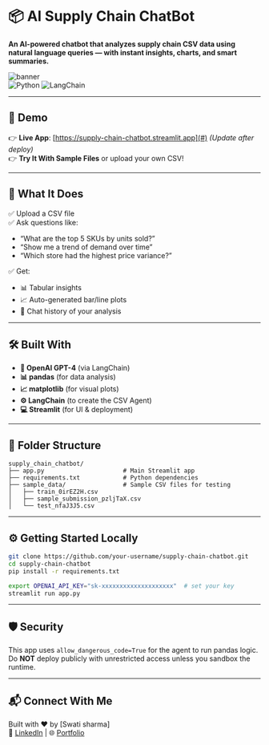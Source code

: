 # 📦 AI Supply Chain ChatBot

**An AI-powered chatbot that analyzes supply chain CSV data using natural language queries — with instant insights, charts, and smart summaries.**

![banner](https://img.shields.io/badge/Streamlit-App-green)  
![Python](https://img.shields.io/badge/Python-3.10+-blue) ![LangChain](https://img.shields.io/badge/LangChain-LLM%20powered-lightgrey)

---

## 🚀 Demo

👉 **Live App**: [https://supply-chain-chatbot.streamlit.app](#) *(Update after deploy)*  
👉 **Try It With Sample Files** or upload your own CSV!

---

## 🧠 What It Does

✅ Upload a CSV file  
✅ Ask questions like:
- “What are the top 5 SKUs by units sold?”
- “Show me a trend of demand over time”
- “Which store had the highest price variance?”

✅ Get:
- 📊 Tabular insights
- 📈 Auto-generated bar/line plots
- 💬 Chat history of your analysis

---

## 🛠 Built With

- **🧠 OpenAI GPT-4** (via LangChain)
- **📊 pandas** (for data analysis)
- **📈 matplotlib** (for visual plots)
- **⚙️ LangChain** (to create the CSV Agent)
- **💻 Streamlit** (for UI & deployment)

---

## 📁 Folder Structure

```
supply_chain_chatbot/
├── app.py                      # Main Streamlit app
├── requirements.txt            # Python dependencies
├── sample_data/                # Sample CSV files for testing
│   ├── train_0irEZ2H.csv
│   ├── sample_submission_pzljTaX.csv
│   └── test_nfaJ3J5.csv
```

---

## ⚙️ Getting Started Locally

```bash
git clone https://github.com/your-username/supply-chain-chatbot.git
cd supply-chain-chatbot
pip install -r requirements.txt

export OPENAI_API_KEY="sk-xxxxxxxxxxxxxxxxxxxx"  # set your key
streamlit run app.py
```

---

## 🛡️ Security

This app uses `allow_dangerous_code=True` for the agent to run pandas logic. Do **NOT** deploy publicly with unrestricted access unless you sandbox the runtime.

---

## 📬 Connect With Me

Built with ❤️ by [Swati sharma]  
🔗 [LinkedIn](https://www.linkedin.com/in/your-name) | 🌐 [Portfolio](https://yourportfolio.com)
